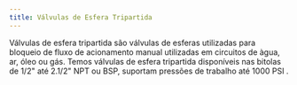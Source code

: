 ```yaml
---
title: Válvulas de Esfera Tripartida
---
```


Válvulas de esfera tripartida são válvulas de esferas utilizadas para bloqueio de fluxo de acionamento manual utilizadas em circuitos de àgua, ar, óleo ou gás. Temos válvulas de esfera tripartida disponíveis nas bitolas de 1/2" até 2.1/2" NPT ou BSP, suportam pressões de trabalho até 1000 PSI .

